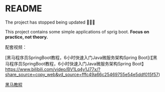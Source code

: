 # README

The project has stopped being updated 🚫🚫🚫

This project contains some simple applications of sprig boot. **Focus on practice, not theory.**

配套视频：

[黑马程序员SpringBoot教程，6小时快速入门Java微服务架构Spring Boot](【黑马程序员SpringBoot教程，6小时快速入门Java微服务架构Spring Boot】 https://www.bilibili.com/video/BV1Lq4y1J77x/?share_source=copy_web&vd_source=fffc49a66c25469755e54e5ddf015f57)

[黑马教程](https://yun.itheima.com/course/895.html?capid=5)

